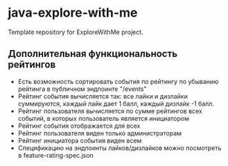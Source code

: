 # java-explore-with-me
Template repository for ExploreWithMe project.


## Дополнительная функциональность рейтингов

- Есть возможность сортировать события по рейтингу по убыванию рейтинга в публичном эндпоинте "/events"
- Рейтинг события вычисляется так: все лайки и дизлайки суммируются, каждый лайк дает 1 балл, каждый дизлайк -1 балл.
- Рейтинг пользователя вычисляется по сумме рейтингов всех событий, в которых пользователь является инициатором
- Рейтинг события отображается для всех
- Рейтинг пользователя виден только администраторам
- Рейтинг инициатора события виден всем
- Спецификацию на эндпоинты лайков/дизлайков можно посмотреть в feature-rating-spec.json